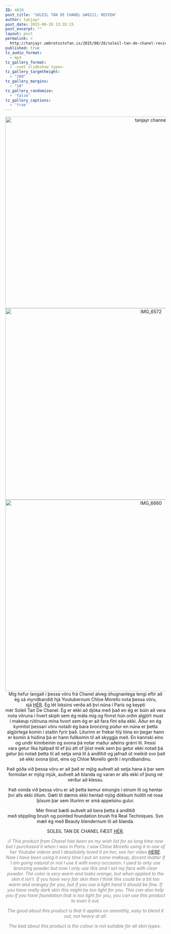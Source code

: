 ```yaml
---
ID: 4820
post_title: 'SOLEIL TAN DE CHANEL &#8211; REVIEW'
author: tanjayr
post_date: 2015-08-28 13:35:15
post_excerpt: ""
layout: post
permalink: >
  http://tanjayr.umbrotsstofan.is/2015/08/28/soleil-tan-de-chanel-review/
published: true
tz_audio_format:
  - mp3
tz_gallery_format:
  - -=set slideshow type=-
tz_gallery_targetheight:
  - "200"
tz_gallery_margins:
  - "10"
tz_gallery_randomize:
  - 'false'
tz_gallery_captions:
  - 'true'
---
```

<p style="text-align: center;"><img class="aligncenter size-large wp-image-4821" src="http://www.tanjayr.com/wp-content/uploads/2015/08/tanjayr-channel-1024x683.jpg" alt="tanjayr channel" width="900" height="600" />
<img class="aligncenter size-large wp-image-4823" src="http://www.tanjayr.com/wp-content/uploads/2015/08/IMG_6572-1024x683.jpg" alt="IMG_6572" width="900" height="600" />
<img class="aligncenter size-large wp-image-4824" src="http://www.tanjayr.com/wp-content/uploads/2015/08/IMG_6660-1024x683.jpg" alt="IMG_6660" width="900" height="600" />Mig hefur langað í þessa vöru frá <span class="nwe">Chanel</span> alveg óhugnanlega lengi eftir að ég sá myndbandið hjá <span class="nwe">Youtubernum</span> <span class="nwe">Chloe</span> <span class="nwe">Morello</span> nota þessa vöru, sjá <a href="https://www.youtube.com/watch?v=PdKFUFqiZQU" target="_blank">HÉR</a>. Ég lét loksins verða að því núna í París og keypti mér <span class="nwe">Soleil</span> Tan <span class="nwe">De</span> <span class="nwe">Chanel</span>. Ég er ekki að djóka með það en ég er búin að vera nota vöruna í hvert skipti sem ég mála mig og finnst hún orðin algjört must í <span class="nwe">makeup</span> rútínuna mína hvort sem ég er að fara fínt eða ekki. Áður en ég kynntist þessari vöru notaði ég bara <span class="nwe">bronzing</span> púður en núna er þetta algjörlega komin í staðin fyrir það. Liturinn er frekar hlý tóna en þegar hann er komin á húðina þá er hann fullkomin til að skyggja með. En kannski eins og undir kinnbeinin og svona þá notar maður aðeins grárri lit. Þessi vara getur líka hjálpað til ef þú átt of ljóst meik sem þú getur ekki notað þá getur þú notað þetta til að setja smá lit á andlitið og jafnað út meikið svo það sé ekki svona ljóst, eins og <span class="nwe">Chloe</span> <span class="nwe">Morello</span> gerði í myndbandinu.</p>
<p style="text-align: center;">Það góða við þessa vöru er að það er mjög auðvelt að setja hana á þar sem formúlan er mjög mjúk, auðvelt að blanda og varan er alls ekki of þung né verður að klessu.</p>
<p style="text-align: center;">Það vonda við þessa vöru er að þetta kemur einungis í einum lit og hentar því alls ekki öllum. Gæti til dæmis ekki hentað mjög dökkum húðlit né rosa ljósum þar sem liturinn er smá appelsínu gulur.</p>
<p style="text-align: center;">Mér finnst bæði auðvelt að bera þetta á andlitið með <span class="nwe">stippling</span> <span class="nwe">brush</span> og <span class="nwe">pointed</span> <span class="nwe">foundation</span> <span class="nwe">brush</span> frá <span class="nwe">Real</span> <span class="nwe">Techniques</span>. Svo mæli ég með <span class="nwe">Beauty</span> <span class="nwe">blendernum</span> til að blanda.</p>
<p style="text-align: center;"><span class="nwe">SOLEIL</span> TAN <span class="nwe">DE</span> <span class="nwe">CHANEL</span> FÆST <a href="http://www.chanel.com/en_US/fragrance-beauty/Makeup-Bronzer-SOLEIL-TAN-DE-CHANEL-88673/sku/89668?WT.mc_id=FB_Affiliate_en_US_&amp;WT.mc_t=display&amp;siteID=J84DHJLQkR4-X1wxPgZZCEPw_59kVzCXGQ" target="_blank">HÉR</a>.</p>
<p style="text-align: center;"><em><span style="color: #808080;">// This product from Chanel has been on my wish list for so long time now but I purchased it when I was in Paris. I saw Chloe Morello using it in one of her Youtube videos and I absolutely loved it on her, see her video <a href="https://www.youtube.com/watch?v=PdKFUFqiZQU" target="_blank">HERE</a>. Now I have been using it every time I put on some makeup, docent matter if I am going natural or not I use it with every occasion. I used to only use bronzing powder but now I only use this and I set my face with clear powder. The color is very warm and looks orange, but when applied to the skin it isn’t. If you have very fair skin then I think this could be a bit too warm and orangey for you, but if you use a light hand it should be fine. If you have really dark skin this might be too light for you. This can also help you if you have foundation that is too light for you, you can use this product to even it out.</span></em></p>
<p style="text-align: center;"><em><span style="color: #808080;">The good about this product is that it applies on smoothly, easy to blend it out, not heavy at all.</span></em></p>
<p style="text-align: center;"><em><span style="color: #808080;">The bad about this product is the colour is not suitable for all skin types. </span></em></p>
<p style="text-align: center;"></p>